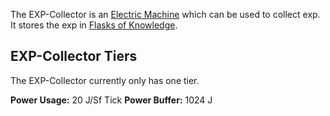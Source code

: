 The EXP-Collector is an [Electric Machine](https://github.com/Slimefun/Slimefun4/wiki/Electric-Machines) which can be used to collect exp.  
It stores the exp in [Flasks of Knowledge](https://github.com/Slimefun/Slimefun4/wiki/Flask-of-Knowledge).

## EXP-Collector Tiers
The EXP-Collector currently only has one tier.

**Power Usage:** 20 J/Sf Tick
**Power Buffer:** 1024 J